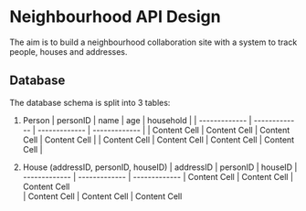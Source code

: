 # Neighbourhood API Design

The aim is to build a neighbourhood collaboration site with a system to track people, houses and addresses.

## Database

The database schema is split into 3 tables:

1. Person
| personID | name | age  | household | 
| ------------- | ------------- | ------------- | ------------- |
| Content Cell  | Content Cell  | Content Cell  | Content Cell  |
| Content Cell  | Content Cell  | Content Cell  | Content Cell  |

2. House (addressID, personID, houseID)
| addressID | personID | houseID
| ------------- | ------------- | -------------
| Content Cell  | Content Cell  | Content Cell  
| Content Cell  | Content Cell  | Content Cell  
